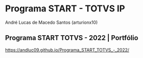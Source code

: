 # Programa START - TOTVS IP

André Lucas de Macedo Santos (arturionx10)

## Programa START TOTVS - 2022 | Portfólio

https://andluc09.github.io/Programa_START_TOTVS_-_2022/
